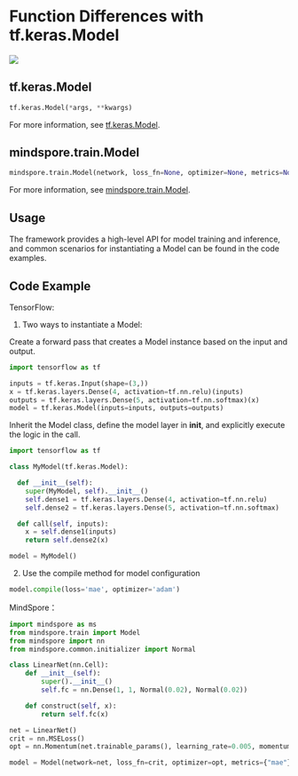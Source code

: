 # Function Differences with tf.keras.Model

<a href="https://gitee.com/mindspore/docs/blob/master/docs/mindspore/source_en/note/api_mapping/tensorflow_diff/Model.md" target="_blank"><img src="https://mindspore-website.obs.cn-north-4.myhuaweicloud.com/website-images/master/resource/_static/logo_source_en.png"></a>

## tf.keras.Model

```python
tf.keras.Model(*args, **kwargs)
```

For more information, see [tf.keras.Model](https://tensorflow.google.cn/versions/r1.15/api_docs/python/tf/keras/Model).

## mindspore.train.Model

```python
mindspore.train.Model(network, loss_fn=None, optimizer=None, metrics=None, eval_network=None, eval_indexes=None, amp_level="O0", boost_level="O0", **kwargs)
```

For more information, see [mindspore.train.Model](https://www.mindspore.cn/docs/en/master/api_python/train/mindspore.train.Model.html#mindspore.train.Model).

## Usage

The framework provides a high-level API for model training and inference, and common scenarios for instantiating a Model can be found in the code examples.

## Code Example

TensorFlow:

1. Two ways to instantiate a Model:

  Create a forward pass that creates a Model instance based on the input and output.

  ```python
  import tensorflow as tf

  inputs = tf.keras.Input(shape=(3,))
  x = tf.keras.layers.Dense(4, activation=tf.nn.relu)(inputs)
  outputs = tf.keras.layers.Dense(5, activation=tf.nn.softmax)(x)
  model = tf.keras.Model(inputs=inputs, outputs=outputs)
  ```

  Inherit the Model class, define the model layer in __init__, and explicitly execute the logic in the call.

  ```python
  import tensorflow as tf

  class MyModel(tf.keras.Model):

    def __init__(self):
      super(MyModel, self).__init__()
      self.dense1 = tf.keras.layers.Dense(4, activation=tf.nn.relu)
      self.dense2 = tf.keras.layers.Dense(5, activation=tf.nn.softmax)

    def call(self, inputs):
      x = self.dense1(inputs)
      return self.dense2(x)

  model = MyModel()
  ```

2. Use the compile method for model configuration

  ```python
  model.compile(loss='mae', optimizer='adam')
  ```

MindSpore：

```python
import mindspore as ms
from mindspore.train import Model
from mindspore import nn
from mindspore.common.initializer import Normal

class LinearNet(nn.Cell):
    def __init__(self):
        super().__init__()
        self.fc = nn.Dense(1, 1, Normal(0.02), Normal(0.02))

    def construct(self, x):
        return self.fc(x)

net = LinearNet()
crit = nn.MSELoss()
opt = nn.Momentum(net.trainable_params(), learning_rate=0.005, momentum=0.9)

model = Model(network=net, loss_fn=crit, optimizer=opt, metrics={"mae"})
```
